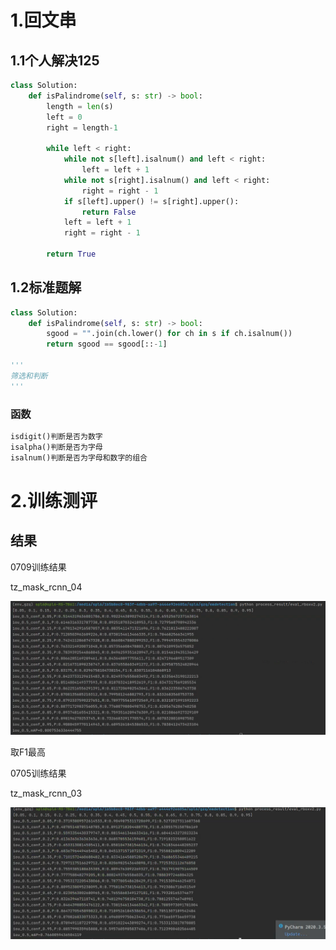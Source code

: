 # 1.回文串

## 1.1个人解决125

```python
class Solution:
    def isPalindrome(self, s: str) -> bool:
        length = len(s)
        left = 0
        right = length-1
        
        while left < right:
            while not s[left].isalnum() and left < right:
                left = left + 1
            while not s[right].isalnum() and left < right:
                right = right - 1
            if s[left].upper() != s[right].upper():
                return False
            left = left + 1
            right = right - 1

        return True
```

## 1.2标准题解

```python
class Solution:
    def isPalindrome(self, s: str) -> bool:
        sgood = "".join(ch.lower() for ch in s if ch.isalnum())
        return sgood == sgood[::-1]

'''
筛选和判断
'''
```

### 函数

```python
isdigit()判断是否为数字
isalpha()判断是否为字母
isalnum()判断是否为字母和数字的组合
```

# 2.训练测评

## 结果

0709训练结果

tz_mask_rcnn_04

![2021071301](..\images\202107\2021071301.png)

取F1最高

0705训练结果

tz_mask_rcnn_03

![2021071302](..\images\202107\2021071302.png)

